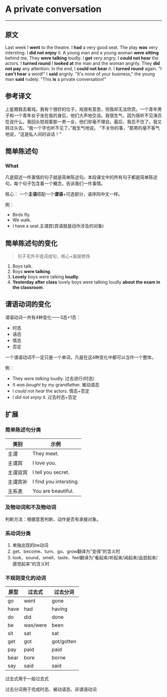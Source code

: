# A private conversation

***

## 原文

Last week I **went** to the theatre. I **had** a very good seat. The play **was** very intersting. I **did not enjoy** it. A young man and a young woman **were sitting** behind me. They **were talking** loudly. I **got** very angry. I **could not hear** the actors. I **turned round** I **looked at** the man and the woman angrily. They **did not pay** any attention. In the end, I **could not bear** it. I **turned round** again. "I **can't hear** a word!" I **said** angrily.
"It's none of your business," the young man **said** rudely. "This **is** a private conversation!"

## 参考译文

上星期我去看戏。我有个很好的位子。戏很有意思，但我却无法欣赏。一个青年男子和一个青年女子坐在我的身后，他们大声地交谈。我很生气，因为我听不见演员在说什么。我回头怒视着那一男一女，他们却毫不理会。最后，我忍不住了。我又转过头去。“我一个字也听不见了。”我生气地说。
“不关你的事，“那男的毫不客气地说，“这是私人间的谈话！”

## 简单陈述句

### What

凡是叙述一件事情的句子就是简单陈述句。本段课文中的所有句子都是简单陈述句，每个句子包含着一个概念，告诉我们一件事情。

核心： 一个**主语**搭配一个**谓语**+可选部分，语序同中文一样。

例：

- Birds fly.
- We walk.
- I have a seat.主谓宾(宾语就是动作涉及的对象)

## 简单陈述句的变化

> 句子无外乎连词成句，核心+层层修饰

1. Boys talk.
2. Boys **were talking**.
3. **Lovely** boys were talking **loudly**.
4. **Yesterday after class** lovely boys were talking loudly **about the exam in the classroom**.

## 谓语动词的变化

谓语动词一共有4种变化——3态+1否：

- 时态
- 语态
- 情态
- 否定

一个谓语动词不一定只是一个单词，凡是在这4种变化中都可以当作一个整体。

例：

- They *were talking* loudly. 过去进行(时态)
- It *was bought* by my grandfather. 被动语态
- I *could not hear* the actors. 情态+否定
- I *did not enjoy* it. 过去时态+否定

## 扩展

### 简单陈述句分类

| 类别   | 示例                     |
| ---- | ---------------------- |
| 主谓   | They meet.             |
| 主谓宾  | I love you.            |
| 主谓双宾 | I tell you secret.     |
| 主谓宾补 | I find you intersting. |
| 主系表  | You are beautiful.     |

### 及物动词和不及物动词

判断方法：根据意思判断，动作是否有承接对象。

### 系动词分类

1. 单独出现的be动词
2. get、become、turn、go、grow翻译为“变得”的含义时
3. look、sound、smell、taste、feel翻译为“看起来/听起来/闻起来/品尝起来/感觉起来”的含义时

### 不规则变化的动词

| 原型   | 过去式      | 过去分词       |
| ---- | -------- | ---------- |
| go   | went     | gone       |
| have | had      | having     |
| do   | did      | done       |
| be   | was/were | been       |
| sit  | sat      | sat        |
| get  | got      | got/gotten |
| pay  | paid     | paid       |
| bear | bore     | borne      |
| say  | said     | said       |

过去式用于一般过去式

过去分词用于完成时态、被动语态、非谓语动词
